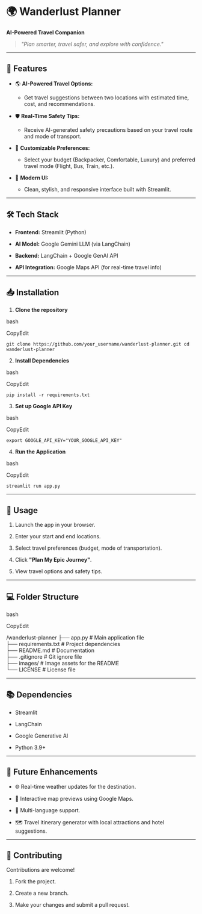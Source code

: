 # 🌍 Wanderlust Planner

**AI-Powered Travel Companion**

> _"Plan smarter, travel safer, and explore with confidence."_

---

## 🚀 **Features**

- 🌎 **AI-Powered Travel Options:**
    
    - Get travel suggestions between two locations with estimated time, cost, and recommendations.
        
- 🛡️ **Real-Time Safety Tips:**
    
    - Receive AI-generated safety precautions based on your travel route and mode of transport.
        
- 🎯 **Customizable Preferences:**
    
    - Select your budget (Backpacker, Comfortable, Luxury) and preferred travel mode (Flight, Bus, Train, etc.).
        
- 🌟 **Modern UI:**
    
    - Clean, stylish, and responsive interface built with Streamlit.
        

---

## 🛠️ **Tech Stack**

- **Frontend:** Streamlit (Python)
    
- **AI Model:** Google Gemini LLM (via LangChain)
    
- **Backend:** LangChain + Google GenAI API
    
- **API Integration:** Google Maps API (for real-time travel info)
    

---

## 📥 **Installation**

1. **Clone the repository**
    

bash

CopyEdit

`git clone https://github.com/your_username/wanderlust-planner.git cd wanderlust-planner`

2. **Install Dependencies**
    

bash

CopyEdit

`pip install -r requirements.txt`

3. **Set up Google API Key**
    

bash

CopyEdit

`export GOOGLE_API_KEY="YOUR_GOOGLE_API_KEY"`

4. **Run the Application**
    

bash

CopyEdit

`streamlit run app.py`

---

## 🎯 **Usage**

1. Launch the app in your browser.
    
2. Enter your start and end locations.
    
3. Select travel preferences (budget, mode of transportation).
    
4. Click **"Plan My Epic Journey"**.
    
5. View travel options and safety tips.
    

---

## 💻 **Folder Structure**

bash

CopyEdit

/wanderlust-planner
 ├── app.py                  # Main application file  
 ├── requirements.txt        # Project dependencies  
 ├── README.md               # Documentation  
 ├── .gitignore              # Git ignore file  
 ├── images/                 # Image assets for the README  
 └── LICENSE                 # License file  

---

## 📚 **Dependencies**

- Streamlit
    
- LangChain
    
- Google Generative AI
    
- Python 3.9+
    

---

## 🌟 **Future Enhancements**

- 🌐 Real-time weather updates for the destination.
    
- 📍 Interactive map previews using Google Maps.
    
- 💬 Multi-language support.
    
- 🗺️ Travel itinerary generator with local attractions and hotel suggestions.
    

---

## 🎯 **Contributing**

Contributions are welcome!

1. Fork the project.
    
2. Create a new branch.
    
3. Make your changes and submit a pull request.
